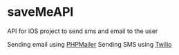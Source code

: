 # saveMeAPI
API for iOS project to send sms and email to the user

Sending email using [PHPMailer](https://github.com/PHPMailer/PHPMailer)
Sending SMS using [Twilio](https://www.twilio.com)
